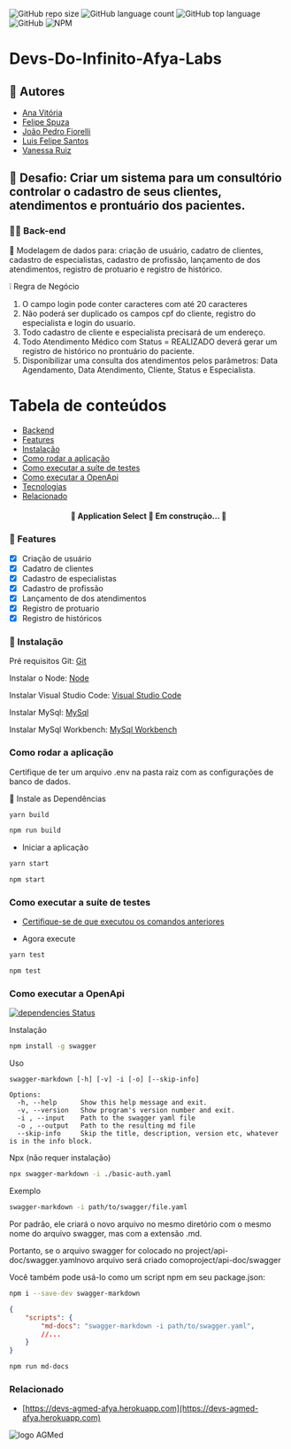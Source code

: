 
![GitHub repo size](https://img.shields.io/github/repo-size/vlruiz108/Devs-Do-Infinito-Afya-Labs?style=plastic)
![GitHub language count](https://img.shields.io/github/languages/count/vlruiz108/Devs-Do-Infinito-Afya-Labs?style=plastic)
![GitHub top language](https://img.shields.io/github/languages/top/vlruiz108/Devs-Do-Infinito-Afya-Labs?style=plastic)
![GitHub](https://img.shields.io/github/license/vlruiz108/Devs-Do-Infinito-Afya-Labs?style=plastic)
![NPM](https://img.shields.io/npm/l/express?style=plastic)

# Devs-Do-Infinito-Afya-Labs

## :busts_in_silhouette: Autores
- [Ana Vitória](https://github.com/anavieich)
- [Felipe Spuza](https://github.com/FelipeSSac)
- [João Pedro Fiorelli](https://github.com/JoaoFiorelli)
- [Luis Felipe Santos](https://github.com/LFelipe-sb)
- [Vanessa Ruiz](https://github.com/vlruiz108)



## 🎯 Desafio: Criar um sistema para um consultório controlar o cadastro de seus clientes, atendimentos e prontuário dos pacientes.

### :round_pushpin:🔚 Back-end

🚀 Modelagem de dados para: criação de usuário, cadatro de clientes, cadastro de especialistas, cadastro de profissão, lançamento de dos atendimentos,
registro de protuario e registro de histórico.

:grey_exclamation: Regra de Negócio
1. O campo login pode conter caracteres com até 20 caracteres
2. Não poderá ser duplicado os campos cpf do cliente, registro do especialista e login do usuario.
3. Todo cadastro de cliente e especialista precisará de um endereço.
4. Todo Atendimento Médico com Status = REALIZADO deverá gerar um registro de histórico no prontuário do paciente.
5. Disponibilizar uma consulta dos atendimentos pelos parâmetros: Data Agendamento, Data Atendimento, Cliente, Status e Especialista.


Tabela de conteúdos
=================

<!--ts-->
   * [Backend](#Backend)
   * [Features](#features)
   * [Instalação](#instalacao)
   * [Como rodar a aplicação](#como-rodar-a-aplicacao)
   * [Como executar a suíte de testes](#como-executar-a-suite-de-testes)
   * [Como executar a OpenApi](#como-executar-a-openapi)
   * [Tecnologias](#tecnologias)
   * [Relacionado](#relacionado)
<!--te-->

<h4 align="center"> 
	🚧  Application Select 🚀 Em construção...  🚧
</h4>

### :round_pushpin: Features

- [x] Criação de usuário
- [x] Cadatro de clientes
- [x] Cadastro de especialistas
- [x] Cadastro de profissão
- [x] Lançamento de dos atendimentos
- [x] Registro de protuario
- [x] Registro de históricos

### :round_pushpin: Instalação

Pré requisitos
Git: [Git](https://git-scm.com)

Instalar o Node: [Node](https://nodejs.org)

Instalar Visual Studio Code: [Visual Studio Code](https://code.visualstudio.com/download)

Instalar MySql: [MySql](https://www.mysql.com/downloads/)

Instalar MySql Workbench: [MySql Workbench](https://dev.mysql.com/downloads/workbench/)

### Como rodar a aplicação

Certifique de ter um arquivo .env na pasta raiz com as configurações de banco de dados.

:triangular_flag_on_post: Instale as Dependências
  
  ```bash
  yarn build
  ```
  ```bash
  npm run build
  ```
  
  - Iniciar a aplicação

  ```bash
  yarn start
  ```
   ```bash
  npm start
  ```

### Como executar a suíte de testes

  - [Certifique-se de que executou os comandos anteriores](#como-rodar-a-aplicação)
  
  - Agora execute
  
  ```bash
  yarn test
  ```
  ```bash
  npm test
  ```

### Como executar a OpenApi
[![dependencies Status](https://status.david-dm.org/gh/swagger-api/swagger-editor.svg)](https://david-dm.org/swagger-api/swagger-editor)


Instalação
```bash
npm install -g swagger
```
Uso
```
swagger-markdown [-h] [-v] -i [-o] [--skip-info]

Options:
  -h, --help      Show this help message and exit.
  -v, --version   Show program's version number and exit.
  -i , --input    Path to the swagger yaml file
  -o , --output   Path to the resulting md file
  --skip-info     Skip the title, description, version etc, whatever is in the info block.

```

Npx (não requer instalação)

```bash
npx swagger-markdown -i ./basic-auth.yaml
```

Exemplo


```bash
swagger-markdown -i path/to/swagger/file.yaml
```

Por padrão, ele criará o novo arquivo no mesmo diretório com o mesmo nome do arquivo swagger, mas com a extensão .md. 

Portanto, se o arquivo swagger for colocado no project/api-doc/swagger.yamlnovo arquivo será criado comoproject/api-doc/swagger

Você também pode usá-lo como um script npm em seu package.json:

```bash
npm i --save-dev swagger-markdown
```

```json
{
    "scripts": {
        "md-docs": "swagger-markdown -i path/to/swagger.yaml",
        //...
    }
}
```

```bash
npm run md-docs
```
### Relacionado


* [https://devs-agmed-afya.herokuapp.com](https://devs-agmed-afya.herokuapp.com)

![logo AGMed](https://github.com/vlruiz108/Devs-Do-Infinito-Afya-Labs/blob/main/Logo.PNG)












